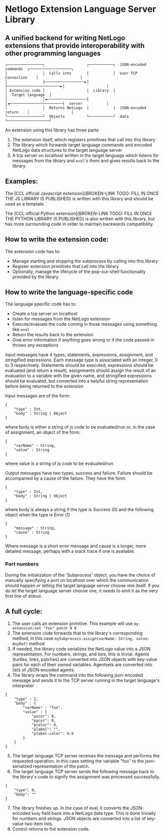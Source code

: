 # Netlogo Extension Language Server Library
## A unified backend for writing NetLogo extensions that provide interoperability with other programming languages

```
┌────────────────┐                   ┌───────────┐  JSON-encoded commands  ┌───────────────────┐
│                │  Calls into       │           │  over TCP Connection    │                   │
│                ├──────────────────►│           ├────────────────────────►│                   │
│ Extension code │                   │  Library  │                         │  Target language  │
│                │◄──────────────────┤           │◄────────────────────────┤  server           │
│                │  Returns NetLogo  │           │  JSON-encoded return    │                   │
└────────────────┘  Objects          └───────────┘  data                   └───────────────────┘
```
<!-- https://asciiflow.com/#/share/eJytU8FOwzAM%2FRXL5%2B3Cha3XiguaNgQ75uK1VlWUOlKSolbTbvsEBP%2BC%2BBq%2BhHYH1NJGVGXROySOn%2BNnO0cUKhgjKbVeoKaaLUZ4VFgpjFbr24XCutndrNbNznPlm4PCr9fPGYDhmsy8f9ptlyyJSTmFxBQFSeom80NQSkbyuphi0tpBLt50rX0f88IW9vEDxEaEE58bGXp2GMHnZuLtY5DU1fA79lDGXeVZXKu57UpYNcAmP1iydagyHc892Yw9aJKspIz%2FqNr7eba%2B60Uai%2B3YtqMxrfkAj%2BxLKw627DcmM6Oz1vsA9kL4uQs3aVb2u8NzM8yuX6FJzJQ8jafzHyg84ekbveJbHw%3D%3D -->

An extension using this library has three parts:
1. The extension itself, which registers primitives that call into this library
2. The library which forwards target language commands and encoded NetLogo data structures to the target language server  
3. A tcp server on localhost written in the target language which listens for messages from the library and `eval`'s them and gives results back to the library.    


## Examples: 
The [CCL official Javascript extension](BROKEN-LINK TODO: FILL IN ONCE THE JS LIBRARY IS PUBLISHED) is written with this library and should be used as a template. 

The [CCL official Python extension](BROKEN-LINK TODO: FILL IN ONCE THE PYTHON LIBRARY IS PUBLISHED) is also written with this library, but has more surrounding code in order to maintain backwards compatibility. 

## How to write the extension code:

The extension code has to:
* Manage starting and stopping the subprocess by calling into this library
* Register extension primitives that call into the library
* Optionally, manage the lifecycle of the pop-out-shell functionality provided by the library

## How to write the language-specific code

The language specific code has to:
* Create a tcp server on localhost
* listen for messages from the NetLogo extension
* Execute/evaluate the code coming in those messages using something like `eval`
* Return the results back to the extension
* Give error information if anything goes wrong or if the code passed in throws any exceptions

Input messages have 4 types, statements, expressions, assignment, and stringified expressions. Each message type is associated with an integer, 0 to 3 respectively. Statements should be executed, expressions should be evaluated (and return a result), assignments should assign the result of an evaluation to a variable with the given name, and stringified expressions should be evaluated, but converted into a helpful string representation before being returned to the extension

Input messages are of the form:
```
{
    "type" : Int,
    "body" : String | Object
}
```
where body is either a string of js code to be evaluated/run or, in the
case of assignment, an object of the form:
```
{
    "varName" : String,
    "value" : String
}
```
where value is a string of js code to be evaluated/run.

Output messages have two types, success and failure. Failure should be
accompanied by a cause of the failure. They have the form:
```
{
    "type" : Int,
    "body" : String | Object
}
```
where body is always a string if the type is Success (0) and the following
object when the type is Error (1)
```
{
    "message" : String,
    "cause" : String
}
```
Where message is a short error message and cause is a longer, more detailed
message, perhaps with a stack trace if one is available.

### Port numbers
During the initialization of the 'Subprocess' object, you have the choice of manually specifying a port on localhost 
over which the communication should happen or letting the target language server choose one itself. If you do let the 
target language server choose one, it needs to emit it as the very first line of stdout. 

## A full cycle:
1. The user calls an extension primitive. This example will use `my-extension:set "foo" patch 0 0`
2. The extension code forwards that to the library's corresponding method, in this case `mySubprocess.assign(varName: String, value: AnyRef)` method
3. If needed, the library code serializes the NetLogo value into a JSON representation. For numbers, strings, and lists, this is trivial. Agents (turtles, links, patches) are converted into JSON objects with key-value pairs for each of their owned variables.  Agentsets are converted into lists of JSON-encoded agents. 
4. The library wraps the command into the following json-encoded message and sends it to the TCP server running in the target language's interpreter
```
{
    "type" : 2,
    "body" : {
        "varName" : "foo",
        "value" : {
            "pxcor": 0,
            "pycor": 0,
            "pcolor": 0,
            "plabel": "",
            "plabel-color": 9.9
        }
    }
}
```
5. The target language TCP server receives the message and performs the requested operation, in this case setting the variable "foo" to the json-serialized representation of the patch. 
6. The target language TCP server sends the following message back to the library's code to signify the assignment was processed successfully. 
```
{
    "type": 0,
    "body": ""
}
```
7. The library finishes up. In the case of eval, it converts the JSON-encoded `body` field back into a NetLogo data type. This is done trivially for numbers and strings. JSON objects are converted into a list of key-value two-item lists.  
8. Control returns to the extension code. 